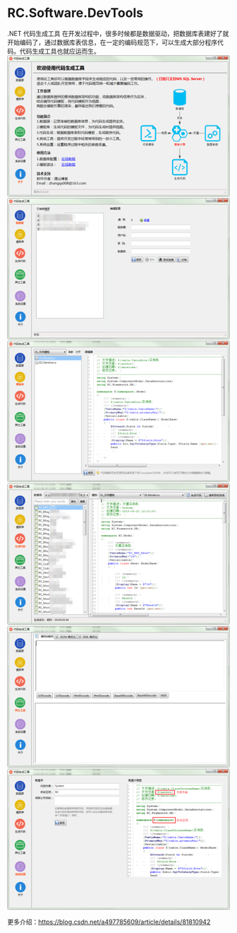 # RC.Software.DevTools
.NET 代码生成工具
在开发过程中，很多时候都是数据驱动，把数据库表建好了就开始编码了，通过数据库表信息，在一定的编码规范下，可以生成大部分程序代码。代码生成工具也就应运而生。
![image](https://github.com/zhangqs008/RC.Software.DevTools/blob/master/screenshot/1.png)
![image](https://github.com/zhangqs008/RC.Software.DevTools/blob/master/screenshot/2.png)
![image](https://github.com/zhangqs008/RC.Software.DevTools/blob/master/screenshot/3.png)
![image](https://github.com/zhangqs008/RC.Software.DevTools/blob/master/screenshot/4.png)
![image](https://github.com/zhangqs008/RC.Software.DevTools/blob/master/screenshot/5.png)
![image](https://github.com/zhangqs008/RC.Software.DevTools/blob/master/screenshot/6.png)

更多介绍：https://blog.csdn.net/a497785609/article/details/81810942
